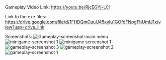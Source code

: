 Gameplay Video Link: https://youtu.be/RjcEGYj-L0I

Link to the exe files: https://drive.google.com/file/d/1FHDQmOuuU45xyIu1GOfdFNpgFhUmfJ1x/view?usp=drive_link

Screenshots:
![Gameplay-screenshot-main menu](https://github.com/user-attachments/assets/79ceadf4-a4e4-4bd2-ade6-c34d5640385e)
![minigame-screenshot 1](https://github.com/user-attachments/assets/4a5c2e45-c858-4ff7-893e-af521d84b2d3)
![minigame screenshot  1](https://github.com/user-attachments/assets/1ee40c1e-52f4-41bc-8250-4bee9199c1ca)
![gameplay-screenshot 3](https://github.com/user-attachments/assets/14f6e158-6643-4195-bf48-31ed812d3102)
![gameplay-screenshot 2](https://github.com/user-attachments/assets/33e4e8cb-a411-4512-8b52-c5d1e3bbda58)
![gameplay-screenshot 1](https://github.com/user-attachments/assets/c4ab28d7-3722-4656-b3bc-82352cc9bf43)
